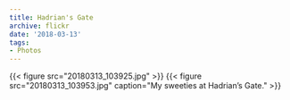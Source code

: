 ```yaml
---
title: Hadrian's Gate
archive: flickr
date: '2018-03-13'
tags:
- Photos
---
```

{{< figure src="20180313_103925.jpg" >}}
{{< figure src="20180313_103953.jpg" caption="My sweeties at Hadrian’s Gate." >}}

